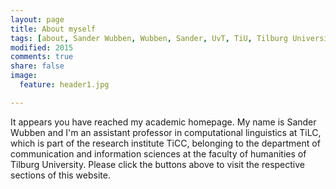 ```yaml
---
layout: page
title: About myself
tags: [about, Sander Wubben, Wubben, Sander, UvT, TiU, Tilburg University, Robo Journalism, text2text, readably, publications, Natural Language Processsing, NLP, Computational Linguistics, NLG, Natural Language Generation, REG, paraphrasing, simplification, Sander, Wubben, proceedings, acl, lrec, clin, conference, paper]
modified: 2015
comments: true
share: false
image:
  feature: header1.jpg

---
```

It appears you have reached my academic homepage. My name is Sander Wubben and I'm an assistant professor in computational linguistics at TiLC, which is part of the research institute TiCC, belonging to the department of communication and information sciences at the faculty of humanities of Tilburg University. Please click the buttons above to visit the respective sections of this website.
